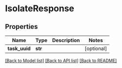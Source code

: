# IsolateResponse


## Properties
Name | Type | Description | Notes
------------ | ------------- | ------------- | -------------
**task_uuid** | **str** |  | [optional] 

[[Back to Model list]](../README.md#documentation-for-models) [[Back to API list]](../README.md#documentation-for-api-endpoints) [[Back to README]](../README.md)


